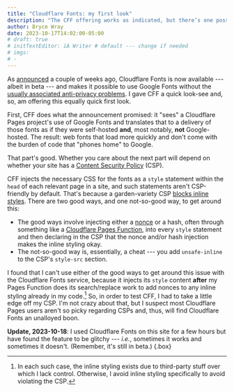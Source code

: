 ```yaml
---
title: "Cloudflare Fonts: my first look"
description: "The CFF offering works as indicated, but there’s one possible gotcha to consider."
author: Bryce Wray
date: 2023-10-17T14:02:00-05:00
# draft: true
# initTextEditor: iA Writer # default --- change if needed
# imgs:
# -
---
```


As [announced](https://blog.cloudflare.com/cloudflare-fonts-enhancing-website-privacy-speed/) a couple of weeks ago, Cloudflare Fonts is now available --- albeit in beta --- and makes it possible to use Google Fonts without the [usually associated anti-privacy problems](/posts/2020/08/google-fonts-privacy/). I gave CFF a quick look-see and, so, am offering this equally quick first look.

<!--more-->

First, CFF does what the announcement promised: it "sees" a Cloudflare Pages project's use of Google Fonts and translates that to a delivery of those fonts as if they were self-hosted **and**, most notably, **not** Google-hosted. The result: web fonts that load more quickly and don't come with the burden of code that "phones home" to Google.

That part's good. Whether you care about the next part will depend on whether your site has a [Content Security Policy](https://content-security-policy.com) (CSP).

CFF injects the necessary CSS for the fonts as a `style` statement within the `head` of each relevant page in a site, and such statements aren't CSP-friendly by default. That's because a garden-variety CSP [blocks inline styles](https://content-security-policy.com/examples/allow-inline-style/). There are two good ways, and one not-so-good way, to get around this:

- The good ways involve injecting either a [nonce](https://content-security-policy.com/nonce/) or a hash, often through something like a [Cloudflare Pages Function](https://developers.cloudflare.com/pages/platform/functions/#functions), into every `style` statement and then declaring in the CSP that the nonce and/or hash injection makes the inline styling okay.
- The not-so-good way is, essentially, a cheat --- you add `unsafe-inline` to the CSP's `style-src` section.

I found that I can't use either of the good ways to get around this issue with the Cloudflare Fonts service, because it injects its `style` content **after** my Pages Function does its search/replace work to add nonces to any inline styling already in my code.[^inline] So, in order to test CFF, I had to take a little edge off my CSP. I'm not crazy about that, but I suspect most Cloudflare Pages users aren't so picky regarding CSPs and, thus, will find Cloudflare Fonts an unalloyed boon.

[^inline]: In each such case, the inline styling exists due to third-party stuff over which I lack control. Otherwise, I avoid inline styling specifically to avoid violating the CSP.

**Update, 2023-10-18**: I used Cloudflare Fonts on this site for a few hours but have found the feature to be glitchy --- *i.e.*, sometimes it works and sometimes it doesn't. (Remember, it's still in beta.)
{.box}
